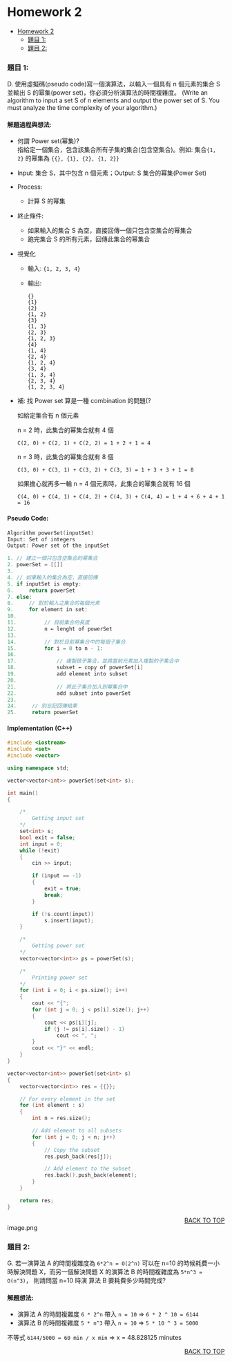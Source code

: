# Homework 2

- [Homework 2](#homework-2)
  - [題目 1:](#題目-1)
  - [題目 2:](#題目-2)

### 題目 1:

D. 使用虛擬碼(pseudo code)寫一個演算法，以輸入一個具有 n 個元素的集合 S 並輸出 S 的幂集(power set)，你必須分析演算法的時間複雜度。 (Write an algorithm to input a set S of n elements and output the power set of S. You must analyze the time complexity of your algorithm.)

#### 解題過程與想法:

- 何謂 Power set(幂集)?  
   指給定一個集合，包含該集合所有子集的集合(包含空集合)。例如: 集合`{1, 2}` 的幂集為 `{{}, {1}, {2}, {1, 2}}`

- Input: 集合 S，其中包含 n 個元素；Output: S 集合的幂集(Power Set)
- Process:
  - 計算 S 的幂集
- 終止條件:

  - 如果輸入的集合 S 為空，直接回傳一個只包含空集合的幂集合
  - 跑完集合 S 的所有元素，回傳此集合的幂集合

- 視覺化

  - 輸入: `{1, 2, 3, 4}`
  - 輸出:

    ```plaintext
    {}
    {1}
    {2}
    {1, 2}
    {3}
    {1, 3}
    {2, 3}
    {1, 2, 3}
    {4}
    {1, 4}
    {2, 4}
    {1, 2, 4}
    {3, 4}
    {1, 3, 4}
    {2, 3, 4}
    {1, 2, 3, 4}
    ```

- 補: 找 Power set 算是一種 combination 的問題(?

  如給定集合有 n 個元素

  n = 2 時，此集合的幂集合就有 4 個

  ```
  C(2, 0) + C(2, 1) + C(2, 2) = 1 + 2 + 1 = 4
  ```

  n = 3 時，此集合的幂集合就有 8 個

  ```
  C(3, 0) + C(3, 1) + C(3, 2) + C(3, 3) = 1 + 3 + 3 + 1 = 8
  ```

  如果擔心就再多一輪 n = 4 個元素時，此集合的幂集合就有 16 個

  ```
  C(4, 0) + C(4, 1) + C(4, 2) + C(4, 3) + C(4, 4) = 1 + 4 + 6 + 4 + 1 = 16
  ```

#### Pseudo Code:

```cpp
Algorithm powerSet(inputSet)
Input: Set of integers
Output: Power set of the inputSet

1. // 建立一個只包含空集合的幂集合
2. powerSet = [[]]
3.
4. // 如果輸入的集合為空，直接回傳
5. if inputSet is empty:
6.     return powerSet
7. else:
8.     // 對於輸入之集合的每個元素
9.     for element in set:
10.
11.         // 目前集合的長度
12.         n ← lenght of powerSet
13.
14.         // 對於目前幂集合中的每個子集合
15.         for i = 0 to n - 1:
16.
17.             // 複製該子集合，並將當前元素加入複製的子集合中
18.             subset ← copy of powerSet[i]
19.             add element into subset
20.
21.             // 將此子集合加入到幂集合中
22.             add subset into powerSet
23.
24.     // 別忘記回傳結果
25.     return powerSet
```

#### Implementation (C++)

```cpp
#include <iostream>
#include <set>
#include <vector>

using namespace std;

vector<vector<int>> powerSet(set<int> s);

int main()
{

    /*
        Getting input set
    */
    set<int> s;
    bool exit = false;
    int input = 0;
    while (!exit)
    {
        cin >> input;

        if (input == -1)
        {
            exit = true;
            break;
        }

        if (!s.count(input))
            s.insert(input);
    }

    /*
        Getting power set
    */
    vector<vector<int>> ps = powerSet(s);

    /*
        Printing power set
    */
    for (int i = 0; i < ps.size(); i++)
    {
        cout << "{";
        for (int j = 0; j < ps[i].size(); j++)
        {
            cout << ps[i][j];
            if (j != ps[i].size() - 1)
                cout << ", ";
        }
        cout << "}" << endl;
    }
}

vector<vector<int>> powerSet(set<int> s)
{
    vector<vector<int>> res = {{}};

    // For every element in the set
    for (int element : s)
    {
        int n = res.size();

        // Add element to all subsets
        for (int j = 0; j < n; j++)
        {
            // Copy the subset
            res.push_back(res[j]);

            // Add element to the subset
            res.back().push_back(element);
        }
    }

    return res;
}
```

<div align="right"><a href="#homework-1">BACK TO TOP</a></div>image.png

### 題目 2:

G. 若一演算法 A 的時間複雜度為 `6*2^n = O(2^n)` 可以在 n=10 的時候耗費一小時解決問題 X，而另一個解決問題 X 的演算法 B 的時間複雜度為 `5*n^3 = O(n^3)`， 則請問當 n=10 時演 算法 B 要耗費多少時間完成?

#### 解題想法:

- 演算法 A 的時間複雜度 `6 * 2^n` 帶入 `n = 10` ⇒ `6 * 2 ^ 10 = 6144`
- 演算法 B 的時間複雜度 `5 * n^3` 帶入 `n = 10` ⇒ `5 * 10 ^ 3 = 5000`

不等式 `6144/5000 = 60 min / x min` ⇒ x = 48.828125 minutes

<div align="right"><a href="#homework-1">BACK TO TOP</a></div>
